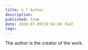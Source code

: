 ```yaml
---
title: § 7 Author 
description: 
published: true
date: 2020-07-09T10:04:40.764Z
tags: 
---
```


The author is the creator of the work.

